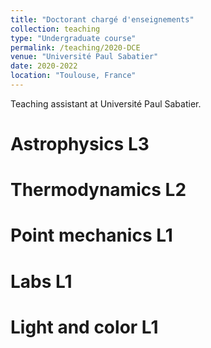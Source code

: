 ```yaml
---
title: "Doctorant chargé d'enseignements"
collection: teaching
type: "Undergraduate course"
permalink: /teaching/2020-DCE
venue: "Université Paul Sabatier"
date: 2020-2022
location: "Toulouse, France"
---
```


Teaching assistant at Université Paul Sabatier. 

Astrophysics L3
======

Thermodynamics L2
======

Point mechanics L1
======

Labs L1
======

Light and color L1
======